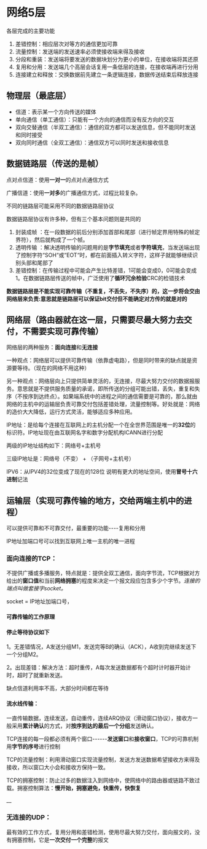 # 网络5层

各层完成的主要功能

1. 差错控制：相应层次对等方的通信更加可靠
2. 流量控制：发送端的发送速率必须使接收端来得及接收
3. 分段和重装：发送端将要发送的数据块划分为更小的单位，在接收端将其还原
4. 复用和分用：发送端几个高层会话复用一条低层的连接，在接收端再进行分用
5. 连接建立和释放：交换数据前先建立一条逻辑连接，数据传送结束后释放连接

## 物理层（最底层）

* 信道：表示某一个方向传送的媒体
* 单向通信（单工通信）：只能有一个方向的通信而没有反方向的交互
* 双向交替通信（半双工通信）：通信的双方都可以发送信息，但不能同时发送和同时接受
* 双向同时通信（全双工通信）：通信双方可以同时发送和接收信息

## 数据链路层（传送的是帧）

点对点信道：使用**一对一**的点对点通信方式

广播信道：使用**一对多**的广播通信方式，过程比较复杂。

不同的链路层可能采用不同的数据链路层协议

数据链路层协议有许多种，但有三个基本问题则是共同的

1. 封装成帧 ：在一段数据的前后分别添加首部和尾部（进行帧定界用特殊的帧定界符），然后就构成了一个帧。
2. 透明传输 ：解决透明传输的问题用的是**字节填充**或者**字符填充**，当发送端出现了控制字符“SOH“或“EOT“时，都在前面插入转义字符，这样子就能够继续识别头部和尾部了
3. 差错控制：在传输过程中可能会产生比特差错，1可能会变成0，0可能会变成1。在数据链路层传送的帧中，广泛使用了**循环冗余检验**CRC的检错技术

**数据链路层是不能实现可靠传输（不重复，不丢失，不失序）的，这一步将会交由网络层来负责:意思就是链路层可以保证bit交付但不能确定对方传的就是对的**





## 网络层（路由器就在这一层，只需要尽最大努力去交付，不需要实现可靠传输）

网络层的两种服务：**面向连接**和**无连接**

一种观点：网络层可以提供可靠传输（依靠虚电路），但是同时带来的缺点就是资源要等待。（现在的网络不用这种）

另一种观点：网络层向上只提供简单灵活的，无连接，尽最大努力交付的数据报服务。意思就是不提供服务质量的承诺，即所传送的分组可能出错，丢失，重复和失序（不按序到达终点）。如果端系统中的进程之间的通信需要是可靠的，那么就由网络的主机中的运输层负责可靠交付包括差错处理，流量控制等。好处就是：网络的造价大大降低，运行方式灵活，能够适应多种应用。

IP地址：是给每个连接在互联网上的主机分配一个在全世界范围是唯一的**32位**的标识符。IP地址现在由互联网名字和数字分配机构ICANN进行分配

两级的IP地址结构如下：网络号+主机号 

三级IP地址是：网络号（不变） + （子网号+主机号）



IPV6：从IPV4的32位变成了现在的128位 说明有更大的地址空间，使用**冒号十六进制**记法



## 运输层（实现可靠传输的地方，交给两端主机中的进程）

可以提供可靠和不可靠交付，最重要的功能----复用和分用

IP地址加端口号可以找到互联网上唯一主机的唯一进程

### **面向连接的TCP**：

不提供广播或多播服务，特点就是：提供全双工通信，面向字节流，TCP根据对方给出的**窗口值**和当前**网络拥塞**的程度来决定一个报文段应包含多少个字节。_连接的端点叫做套接字socket。_

socket = IP地址加端口号，

#### 可靠传输的工作原理

#### 停止等待协议如下

1。无差错情况，A发送分组M1，发送完等B的确认（ACK），A收到完继续发送下一个分组M2。

2。出现差错：解决方法：超时重传，A每次发送数据都有个超时计时器开始计时，超时了就重新发送。

缺点信道利用率不高，大部分时间都在等待

#### 流水线传输：

一直传输数据，连续发送，自动重传，连续ARQ协议（滑动窗口协议），接收方一般采用**累计确认**的方式，对**按序到达的最后一个分组**发送确认。

TCP连接的每一段都必须有两个窗口------**发送窗口**和**接收窗口**，TCP的可靠机制用**字节的序号**进行控制

TCP的流量控制：利用滑动窗口实现流量控制，发送方发送数据希望接收方来得及接收，所以窗口大小会和接收方保持一致。

TCP的拥塞控制：防止过多的数据注入到网络中，使网络中的路由器或链路不致过载。拥塞控制算法：**慢开始，拥塞避免，快重传，快恢复**

\_\_

### 无连接的UDP：

最有效的工作方式，复用分用和差错检测，使用尽最大努力交付，面向报文的，没有拥塞控制，它是**一次交付一个完整**的报文







